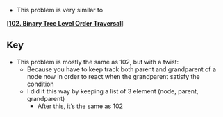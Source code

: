 - This problem is very similar to

[[**102. Binary Tree Level Order Traversal**](https://leetcode.com/problems/binary-tree-level-order-traversal/description/)]

## Key

- This problem is mostly the same as 102, but with a twist:
    - Because you have to keep track both parent and grandparent of a node now in order to react when the grandparent satisfy the condition
    - I did it this way by keeping a list of 3 element (node, parent, grandparent)
        - After this, it’s the same as 102